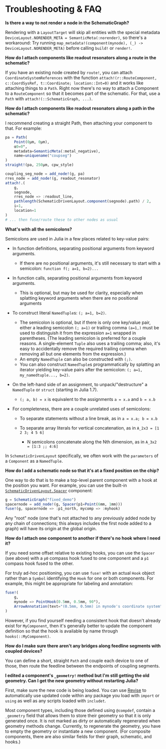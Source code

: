 # Troubleshooting & FAQ

**Is there a way to not render a node in the SchematicGraph?**

Rendering with a `LayoutTarget` will skip all entities with the special metadata `DeviceLayout.NORENDER_META = SemanticMeta(:norender)`, so there's a workaround: Try running `map_metadata!(component(mynode), (_) -> DeviceLayout.NORENDER_META)` before calling `build!` or `render!`.

**How do I attach components like readout resonators along a route in the schematic?**

If you have an existing node created by `route!`, you can attach `CoordinateSystemReferences` with the function `attach!(r::RouteComponent, c::CoordSysRef, t::Coordinate; location::Int=0)` and it works like attaching things to a `Path`. Right now there's no way to attach a Component to a `RouteComponent` so that it becomes part of the schematic. For that, use a `Path` with `attach!(::SchematicGraph, ...)`.

**How do I attach components like readout resonators along a path in the schematic?**

I recommend creating a straight Path, then attaching your component to that. For example:

```julia
pa = Path(
    Point(0μm, 0μm),
    α0=0°,
    metadata=SemanticMeta(:metal_negative),
    name=uniquename("coupseg")
)
straight!(pa, 250μm, cpw_style)

coupling_seg_node = add_node!(g, pa)
rres_node = add_node!(g, readout_resonator)
attach!.(
    g,
    segnode,
    rres_node => :readout_line,
    pathlength(SchematicDrivenLayout.component(segnode).path) / 2,
    i=1,
    location=1
)
# ... then fuse/route these to other nodes as usual
```

**What's with all the semicolons?**

Semicolons are used in Julia in a few places related to key-value pairs:

  - In function definitions, separating positional arguments from keyword arguments.
    
      + If there are no positional arguments, it's still necessary to start with a semicolon: `function f(; a=1, b=2)...`

  - In function calls, separating positional arguments from keyword arguments.
    
      + This is optional, but may be used for clarity, especially when splatting keyword arguments when there are no positional arguments
  - To construct literal `NamedTuple`s: `(; a=1, b=2)`.
    
      + The semicolon is optional, but if there is only one key/value pair, either a leading semicolon `(; a=1)` or trailing comma `(a=1,)` must be used to distinguish it from the expression `a=1` wrapped in parentheses. (The leading semicolon is preferred for a couple reasons. A single-element `Tuple` also uses a trailing comma; also, it's easy to accidentally remove the required trailing comma when removing all but one elements from the expression.)
      + An empty `NamedTuple` can also be constructed with `(;)`.
      + You can also construct `NamedTuple`s programmatically by splatting an iterator yielding key-value pairs after the semicolon: `(; a=1, my_namedtuple..., b=2)`.
  - On the left-hand side of an assignment, to unpack/"destructure" a `NamedTuple` or `struct` (starting in Julia 1.7).
    
      + `(; a, b) = x` is equivalent to the assignments `a = x.a` and `b = x.b`
  - For completeness, there are a couple unrelated uses of semicolons:
    
      + To separate statements without a line break, as in `a = x.a; b = x.b`
    
      + To separate array literals for vertical concatenation, as in `A_2x3 = [1 2 3; 4 5 6]`
        
          * N semicolons concatenate along the Nth dimension, as in `A_3x2 = [1:3 ;; 4:6]`

In `SchematicDrivenLayout` specifically, we often work with the `parameters` of a `Component` as a `NamedTuple`.

**How do I add a schematic node so that it's at a fixed position on the chip?**

One way to do that is to make a top-level parent component with a hook at the position you want. For example, you can use the built-in [`SchematicDrivenLayout.Spacer`](@ref) component:

```julia
g = SchematicGraph("fixed_demo")
spacernode = add_node!(g, Spacer(p1=Point(6mm, 1mm)))
fuse!(g, spacernode => :p1_north, mycomp => :myhook)
```

Any "root" node (one that's not attached to any previously added node by any chain of connections; this always includes the first node added to a graph) will have its origin at the global origin.

**How do I attach one component to another if there's no hook where I need it?**

If you need some offset relative to existing hooks, you can use the `Spacer` (see above)
with a `p0` compass hook fused to one component and a `p1` compass hook fused to the other.

For truly ad-hoc positioning, you can use `fuse!` with an actual `Hook` object rather than a
`Symbol` identifying the `Hook` for one or both components. For example, this might be appropriate for
labeling and annotation:

```julia
fuse!(
    g,
    mynode => PointHook(0.5mm, 0.5mm, 90°),
    ArrowAnnotation(text="(0.5mm, 0.5mm) in mynode's coordinate system") => :tip
)
```

However, if you find yourself
needing a consistent hook that doesn't already exist for `MyComponent`, then it's generally
better to update the component definition so that the hook is available by name through
`hooks(::MyComponent)`.

**How do I make sure there aren't any bridges along feedline segments with coupled devices?**

You can define a short, straight `Path` and couple each device to one of those, then route the feedline between the endpoints of coupling segments.

**I edited a component's `_geometry!` method but I'm still getting the old geometry. Can I get the new geometry without restarting Julia?**

First, make sure the new code is being loaded. You can use [Revise](https://timholy.github.io/Revise.jl/stable/) to automatically use updated code within any package you load with `import` or `using` as well as any scripts loaded with `includet`.

Most component types, including those defined using `@compdef`, contain a `_geometry` field
that allows them to store their geometry so that it is only generated once.
It is not marked as dirty or automatically regenerated when geometry methods change. Currently, to regenerate the geometry, you have to empty the geometry or instantiate a new component. (For composite components, there are also similar fields for their graph, schematic, and hooks.)
